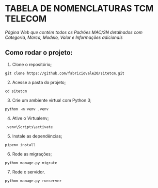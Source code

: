 # TABELA DE NOMENCLATURAS TCM TELECOM

*Página Web que contém todos os Padrões MAC/SN detalhados com Categoria, Marca, Modelo, Valor e Informações adicionais*

## Como rodar o projeto:
1. Clone o repositório;
```
git clone https://github.com/fabriciovale20/sitetcm.git
```
2. Acesse a pasta do projeto;
```
cd sitetcm
```
3. Crie um ambiente virtual com Python 3;
```
python -m venv .venv
```
4. Ative o Virtualenv;
```
.venv\Scripts\activate
```
5. Instale as dependências;
```
pipenv install
```
6. Rode as migrações;
```
python manage.py migrate
```
7. Rode o servidor.
```
python manage.py runserver
```
